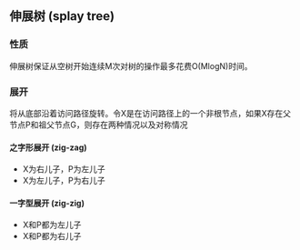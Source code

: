 ## 伸展树 (splay tree)

### 性质
伸展树保证从空树开始连续M次对树的操作最多花费O(MlogN)时间。

### 展开
将从底部沿着访问路径旋转。令X是在访问路径上的一个非根节点，如果X存在父节点P和祖父节点G，则存在两种情况以及对称情况
#### 之字形展开 (zig-zag)
* X为右儿子，P为左儿子
* X为左儿子，P为右儿子
#### 一字型展开 (zig-zig)
* X和P都为左儿子
* X和P都为右儿子
